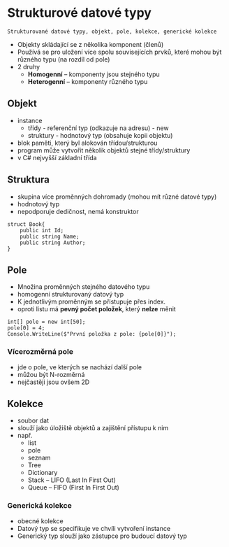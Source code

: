 # Strukturové datové typy

`Strukturované datové typy, objekt, pole, kolekce, generické kolekce`

- Objekty skládající se z několika komponent (členů)
- Používá se pro uložení více spolu souvisejících prvků, které mohou být různého typu (na rozdíl od pole)
- 2 druhy
  - **Homogenní** – komponenty jsou stejného typu
  - **Heterogenní** – komponenty různého typu

## Objekt

- instance 
  - třídy - referenční typ (odkazuje na adresu) - new 
  - struktury - hodnotový typ (obsahuje kopii objektu) 
- blok paměti, který byl alokován třídou/strukturou 
- program může vytvořit několik objektů stejné třídy/struktury 
- v C# nejvyšší základní třída 

## Struktura

- skupina více proměnných dohromady (mohou mít různé datové typy)
- hodnotový typ
- nepodporuje dedičnost, nemá konstruktor

```Csharp
struct Book{
    public int Id;
    public string Name;
    public string Author;
}
```

## Pole

- Množina proměnných stejného datového typu
- homogenní strukturovaný datový typ
- K jednotlivým proměnným se přistupuje přes index.
- oproti listu má **pevný počet položek**, který **nelze** měnit

```Csharp
int[] pole = new int[50];
pole[0] = 4;
Console.WriteLine($"První položka z pole: {pole[0]}");
```

### Vícerozměrná pole

- jde o pole, ve kterých se nachází další pole
- můžou být N-rozměrná
- nejčastěji jsou ovšem 2D

## Kolekce

- soubor dat
- slouží jako úložiště objektů a zajištění přístupu k nim
- např.
  - list
  - pole
  - seznam
  - Tree
  - Dictionary
  - Stack – LIFO (Last In First Out)
  - Queue – FIFO (First In First Out)

### Generická kolekce

- obecné kolekce
- Datový typ se specifikuje ve chvíli vytvoření instance
- Generický typ slouží jako zástupce pro budoucí datový typ
